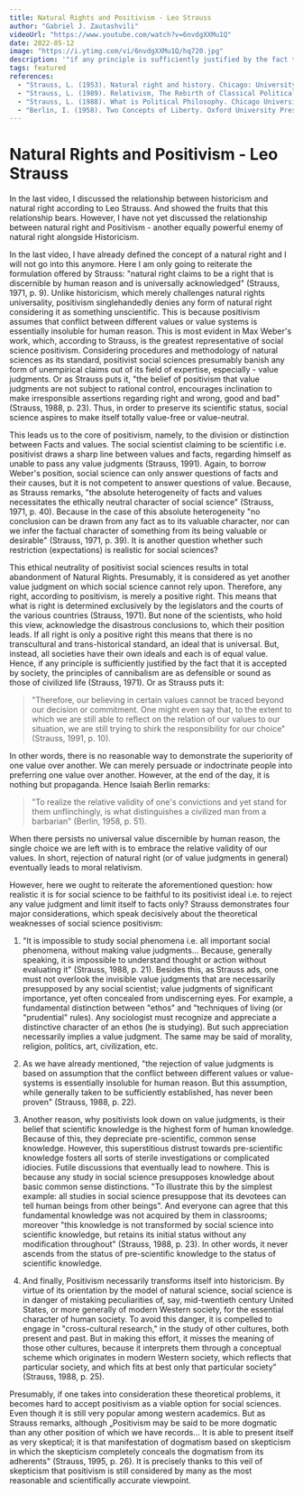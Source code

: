 ```yaml
---
title: Natural Rights and Positivism - Leo Strauss
author: "Gabriel J. Zautashvili"
videoUrl: "https://www.youtube.com/watch?v=6nvdgXXMu1Q"
date: 2022-05-12
image: "https://i.ytimg.com/vi/6nvdgXXMu1Q/hq720.jpg"
description: '"if any principle is sufficiently justified by the fact that it is accepted by society, the principles of cannibalism are as defensible or sound as those of civilized life."'
tags: featured
references:
  - "Strauss, L. (1953). Natural right and history. Chicago: University of Chicago Press."
  - "Strauss, L. (1989). Relativism, The Rebirth of Classical Political Rationalism. Chicago University Press: Chicago."
  - "Strauss, L. (1988). What is Political Philosophy. Chicago University Press: Chicago."
  - "Berlin, I. (1958). Two Concepts of Liberty. Oxford University Press: Oxford."
---
```


# Natural Rights and Positivism - Leo Strauss

In the last video, I discussed the relationship between historicism and
natural right according to Leo Strauss. And showed the fruits that this
relationship bears. However, I have not yet discussed the relationship
between natural right and Positivism - another equally powerful enemy
of natural right alongside Historicism.

In the last video, I have already defined the concept of a natural right
and I will not go into this anymore. Here I am only going to reiterate
the formulation offered by Strauss: "natural right claims to be a right
that is discernible by human reason and is universally acknowledged"
(Strauss, 1971, p. 9). Unlike historicism, which merely challenges
natural rights universality, positivism singlehandedly denies any form
of natural right considering it as something unscientific. This is
because positivism assumes that conflict between different values or
value systems is essentially insoluble for human reason. This is most
evident in Max Weber's work, which, according to Strauss, is the
greatest representative of social science positivism. Considering
procedures and methodology of natural sciences as its standard,
positivist social sciences presumably banish any form of unempirical
claims out of its field of expertise, especially - value judgments. Or
as Strauss puts it, "the belief of positivism that value judgments are
not subject to rational control, encourages inclination to make
irresponsible assertions regarding right and wrong, good and bad"
(Strauss, 1988, p. 23). Thus, in order to preserve its scientific
status, social science aspires to make itself totally value-free or
value-neutral.

This leads us to the core of positivism, namely, to the division or
distinction between Facts and values. The social scientist claiming to
be scientific i.e. positivist draws a sharp line between values and
facts, regarding himself as unable to pass any value judgments (Strauss,
1991). Again, to borrow Weber's position, social science can only answer
questions of facts and their causes, but it is not competent to answer
questions of value. Because, as Strauss remarks, "the absolute
heterogeneity of facts and values necessitates the ethically neutral
character of social science" (Strauss, 1971, p. 40). Because in the case
of this absolute heterogeneity "no conclusion can be drawn from any fact
as to its valuable character, nor can we infer the factual character of
something from its being valuable or desirable" (Strauss, 1971, p. 39).
It is another question whether such restriction (expectations) is
realistic for social sciences?

This ethical neutrality of positivist social sciences results in total
abandonment of Natural Rights. Presumably, it is considered as yet
another value judgment on which social science cannot rely upon.
Therefore, any right, according to positivism, is merely a positive
right. This means that what is right is determined exclusively by the
legislators and the courts of the various countries (Strauss, 1971). But
none of the scientists, who hold this view, acknowledge the disastrous
conclusions to, which their position leads. If all right is only a
positive right this means that there is no transcultural and
trans-historical standard, an ideal that is universal. But, instead, all
societies have their own ideals and each is of equal value. Hence, if
any principle is sufficiently justified by the fact that it is accepted
by society, the principles of cannibalism are as defensible or sound as
those of civilized life (Strauss, 1971). Or as Strauss puts it:

> "Therefore, our believing in certain values cannot be traced beyond
> our decision or commitment. One might even say that, to the extent to
> which we are still able to reflect on the relation of our values to
> our situation, we are still trying to shirk the responsibility for our
> choice" (Strauss, 1991, p. 10).

In other words, there is no reasonable way to demonstrate the
superiority of one value over another. We can merely persuade or
indoctrinate people into preferring one value over another. However, at
the end of the day, it is nothing but propaganda. Hence Isaiah Berlin
remarks:

> "To realize the relative validity of one\'s convictions and yet stand
> for them unflinchingly, is what distinguishes a civilized man from a
> barbarian" (Berlin, 1958, p. 51).

When there persists no universal value discernible by human reason, the
single choice we are left with is to embrace the relative validity of
our values. In short, rejection of natural right (or of value judgments
in general) eventually leads to moral relativism.

However, here we ought to reiterate the aforementioned question: how
realistic it is for social science to be faithful to its positivist
ideal i.e. to reject any value judgment and limit itself to facts only?
Strauss demonstrates four major considerations, which speak decisively
about the theoretical weaknesses of social science positivism:

1. "It is impossible to study social phenomena i.e. all important
   social phenomena, without making value judgments... Because,
   generally speaking, it is impossible to understand thought or action
   without evaluating it" (Strauss, 1988, p. 21). Besides this, as
   Strauss ads, one must not overlook the invisible value judgments
   that are necessarily presupposed by any social scientist; value
   judgments of significant importance, yet often concealed from
   undiscerning eyes. For example, a fundamental distinction between
   \"ethos" and \"techniques of living (or \"prudential" rules). Any
   sociologist must recognize and appreciate a distinctive character of
   an ethos (he is studying). But such appreciation necessarily implies
   a value judgment. The same may be said of morality, religion,
   politics, art, civilization, etc.

2. As we have already mentioned, "the rejection of value judgments is
   based on assumption that the conflict between different values or
   value-systems is essentially insoluble for human reason. But this
   assumption, while generally taken to be sufficiently established,
   has never been proven" (Strauss, 1988, p. 22).

3. Another reason, why positivists look down on value judgments, is
   their belief that scientific knowledge is the highest form of human
   knowledge. Because of this, they depreciate pre-scientific, common
   sense knowledge. However, this superstitious distrust towards
   pre-scientific knowledge fosters all sorts of sterile investigations
   or complicated idiocies. Futile discussions that eventually lead to
   nowhere. This is because any study in social science presupposes
   knowledge about basic common sense distinctions. "To illustrate this
   by the simplest example: all studies in social science presuppose
   that its devotees can tell human beings from other beings". And
   everyone can agree that this fundamental knowledge was not acquired
   by them in classrooms; moreover "this knowledge is not transformed
   by social science into scientific knowledge, but retains its initial
   status without any modification throughout" (Strauss, 1988, p. 23).
   In other words, it never ascends from the status of pre-scientific
   knowledge to the status of scientific knowledge.

4. And finally, Positivism necessarily transforms itself into
   historicism. By virtue of its orientation by the model of natural
   science, social science is in danger of mistaking peculiarities of,
   say, mid-twentieth century United States, or more generally of
   modern Western society, for the essential character of human
   society. To avoid this danger, it is compelled to engage in
   \"cross-cultural research,\" in the study of other cultures, both
   present and past. But in making this effort, it misses the meaning
   of those other cultures, because it interprets them through a
   conceptual scheme which originates in modern Western society, which
   reflects that particular society, and which fits at best only that
   particular society" (Strauss, 1988, p. 25).

Presumably, if one takes into consideration these theoretical problems,
it becomes hard to accept positivism as a viable option for social
sciences. Even though it is still very popular among western academics.
But as Strauss remarks, although „Positivism may be said to be more
dogmatic than any other position of which we have records... It is able
to present itself as very skeptical; it is that manifestation of
dogmatism based on skepticism in which the skepticism completely
conceals the dogmatism from its adherents" (Strauss, 1995, p. 26). It is
precisely thanks to this veil of skepticism that positivism is still
considered by many as the most reasonable and scientifically accurate
viewpoint.
